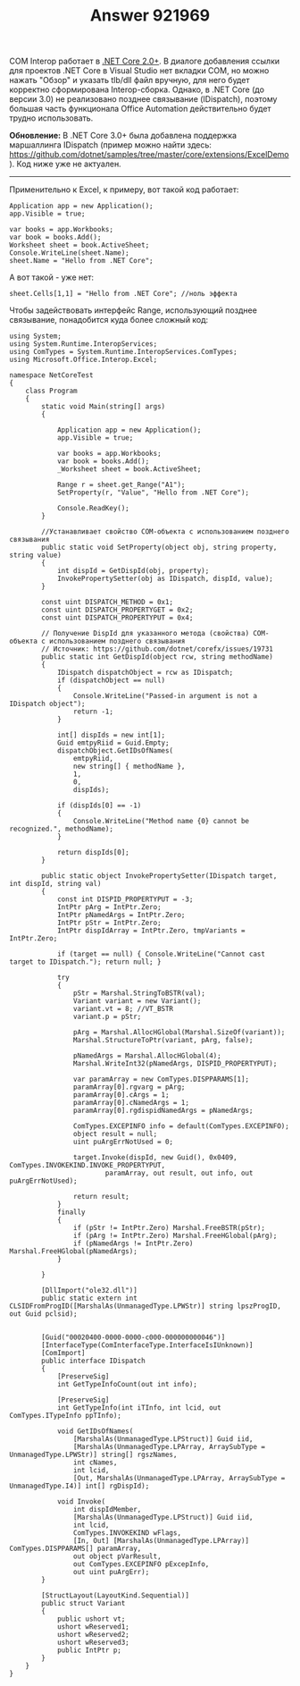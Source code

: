 ﻿---
title: "Answer 921969"
se.owner.user_id: 240512
se.owner.display_name: "MSDN.WhiteKnight"
se.owner.link: "https://ru.stackoverflow.com/users/240512/msdn-whiteknight"
se.answer_id: 921969
se.question_id: 921801
se.post_type: answer
se.score: 4
se.is_accepted: False
---
<p>COM Interop работает в <a href="http://joelleach.net/2018/06/06/com-interop-with-net-core-2-0/" rel="nofollow noreferrer">.NET Core 2.0+</a>. В диалоге добавления ссылки для проектов .NET Core в Visual Studio нет вкладки COM, но можно нажать "Обзор" и указать tlb/dll файл вручную, для него будет корректно сформирована Interop-сборка. Однако, в .NET Core (до версии 3.0) не реализовано позднее связывание (IDispatch), поэтому большая часть функционала Office Automation действительно будет трудно использовать.</p>

<p><strong>Обновление:</strong> В .NET Core 3.0+ была добавлена поддержка маршаллинга IDispatch (пример можно найти здесь: <a href="https://github.com/dotnet/samples/tree/master/core/extensions/ExcelDemo" rel="nofollow noreferrer">https://github.com/dotnet/samples/tree/master/core/extensions/ExcelDemo</a>). Код ниже уже не актуален. </p>

<hr>

<p>Применительно к Excel, к примеру, вот такой код работает:</p>

<pre><code>Application app = new Application();
app.Visible = true;

var books = app.Workbooks;
var book = books.Add();
Worksheet sheet = book.ActiveSheet;
Console.WriteLine(sheet.Name);
sheet.Name = "Hello from .NET Core";
</code></pre>

<p>А вот такой - уже нет:</p>

<pre><code>sheet.Cells[1,1] = "Hello from .NET Core"; //ноль эффекта
</code></pre>

<p>Чтобы задействовать интерфейс Range, использующий позднее связывание, понадобится куда более сложный код:</p>

<pre><code>using System;
using System.Runtime.InteropServices;
using ComTypes = System.Runtime.InteropServices.ComTypes;
using Microsoft.Office.Interop.Excel;

namespace NetCoreTest
{ 
    class Program
    {        
        static void Main(string[] args)
        {            

            Application app = new Application();
            app.Visible = true;

            var books = app.Workbooks;
            var book = books.Add();
            _Worksheet sheet = book.ActiveSheet;

            Range r = sheet.get_Range("A1");
            SetProperty(r, "Value", "Hello from .NET Core");    

            Console.ReadKey();
        }

        //Устанавливает свойство COM-объекта с использованием позднего связывания
        public static void SetProperty(object obj, string property, string value)
        {
            int dispId = GetDispId(obj, property); 
            InvokePropertySetter(obj as IDispatch, dispId, value);
        }

        const uint DISPATCH_METHOD = 0x1;
        const uint DISPATCH_PROPERTYGET = 0x2;
        const uint DISPATCH_PROPERTYPUT = 0x4;

        // Получение DispId для указанного метода (свойства) COM-объекта с использованием позднего связывания
        // Источник: https://github.com/dotnet/corefx/issues/19731
        public static int GetDispId(object rcw, string methodName) 
        {
            IDispatch dispatchObject = rcw as IDispatch;
            if (dispatchObject == null)
            {
                Console.WriteLine("Passed-in argument is not a IDispatch object");
                return -1;
            }

            int[] dispIds = new int[1];
            Guid emtpyRiid = Guid.Empty;
            dispatchObject.GetIDsOfNames(
                emtpyRiid,
                new string[] { methodName },
                1,
                0,
                dispIds);

            if (dispIds[0] == -1)
            {
                Console.WriteLine("Method name {0} cannot be recognized.", methodName);
            }

            return dispIds[0];
        }

        public static object InvokePropertySetter(IDispatch target, int dispId, string val)
        {
            const int DISPID_PROPERTYPUT = -3;
            IntPtr pArg = IntPtr.Zero;
            IntPtr pNamedArgs = IntPtr.Zero;
            IntPtr pStr = IntPtr.Zero;
            IntPtr dispIdArray = IntPtr.Zero, tmpVariants = IntPtr.Zero;

            if (target == null) { Console.WriteLine("Cannot cast target to IDispatch."); return null; }

            try
            {
                pStr = Marshal.StringToBSTR(val);
                Variant variant = new Variant();
                variant.vt = 8; //VT_BSTR
                variant.p = pStr;

                pArg = Marshal.AllocHGlobal(Marshal.SizeOf(variant));
                Marshal.StructureToPtr(variant, pArg, false);

                pNamedArgs = Marshal.AllocHGlobal(4);
                Marshal.WriteInt32(pNamedArgs, DISPID_PROPERTYPUT);

                var paramArray = new ComTypes.DISPPARAMS[1];
                paramArray[0].rgvarg = pArg;
                paramArray[0].cArgs = 1;
                paramArray[0].cNamedArgs = 1;
                paramArray[0].rgdispidNamedArgs = pNamedArgs;

                ComTypes.EXCEPINFO info = default(ComTypes.EXCEPINFO);
                object result = null;                                
                uint puArgErrNotUsed = 0;

                target.Invoke(dispId, new Guid(), 0x0409, ComTypes.INVOKEKIND.INVOKE_PROPERTYPUT,
                        paramArray, out result, out info, out puArgErrNotUsed);

                return result;
            }
            finally
            {
                if (pStr != IntPtr.Zero) Marshal.FreeBSTR(pStr);
                if (pArg != IntPtr.Zero) Marshal.FreeHGlobal(pArg);
                if (pNamedArgs != IntPtr.Zero) Marshal.FreeHGlobal(pNamedArgs);
            }

        }

        [DllImport("ole32.dll")]
        public static extern int CLSIDFromProgID([MarshalAs(UnmanagedType.LPWStr)] string lpszProgID, out Guid pclsid);


        [Guid("00020400-0000-0000-c000-000000000046")]
        [InterfaceType(ComInterfaceType.InterfaceIsIUnknown)]
        [ComImport]
        public interface IDispatch
        {
            [PreserveSig]
            int GetTypeInfoCount(out int info);

            [PreserveSig]
            int GetTypeInfo(int iTInfo, int lcid, out ComTypes.ITypeInfo ppTInfo);

            void GetIDsOfNames(
                [MarshalAs(UnmanagedType.LPStruct)] Guid iid,
                [MarshalAs(UnmanagedType.LPArray, ArraySubType = UnmanagedType.LPWStr)] string[] rgszNames,
                int cNames,
                int lcid,
                [Out, MarshalAs(UnmanagedType.LPArray, ArraySubType = UnmanagedType.I4)] int[] rgDispId);

            void Invoke(
                int dispIdMember,
                [MarshalAs(UnmanagedType.LPStruct)] Guid iid,
                int lcid,
                ComTypes.INVOKEKIND wFlags,
                [In, Out] [MarshalAs(UnmanagedType.LPArray)] ComTypes.DISPPARAMS[] paramArray,
                out object pVarResult,
                out ComTypes.EXCEPINFO pExcepInfo,
                out uint puArgErr);
        }

        [StructLayout(LayoutKind.Sequential)]
        public struct Variant
        {
            public ushort vt;
            ushort wReserved1;
            ushort wReserved2;
            ushort wReserved3;
            public IntPtr p;            
        }
    }
}
</code></pre>
